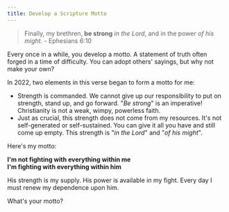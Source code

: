 ```yaml
---
title: Develop a Scripture Motto
---
```

> Finally, my brethren, **be strong** *in the Lord*, and in the power *of his might.* - Ephesians 6:10

Every once in a while, you develop a motto. A statement of truth often forged in a time of difficulty. You can adopt others' sayings, but why not make your own?

In 2022, two elements in this verse began to form a motto for me:

- Strength is commanded. We cannot give up our responsibility to put on strength, stand up, and go forward. "*Be strong*" is an imperative! Christianity is not a weak, wimpy, powerless faith.
- Just as crucial, this strength does not come from my resources. It's not self-generated or self-sustained. You can give it all you have and still come up empty. This strength is "*in the Lord*" and "*of his might*".

Here's my motto:

**I'm not fighting with everything within me**  
**I'm fighting with everything within him**

His strength is my supply. His power is available in my fight. Every day I must renew my dependence upon him.

What's your motto?